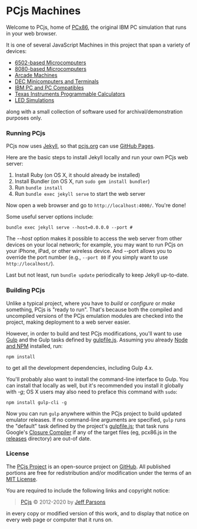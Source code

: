 # PCjs Machines

Welcome to PCjs, home of [PCx86](/machines/pcx86/), the original IBM PC simulation that runs in your web browser.

It is one of several JavaScript Machines in this project that span a variety of devices:

  - [6502-based Microcomputers](/machines/osi/c1p/)
  - [8080-based Microcomputers](/machines/pcx80/)
  - [Arcade Machines](/machines/arcade/invaders/)
  - [DEC Minicomputers and Terminals](/machines/dec/)
  - [IBM PC and PC Compatibles](/machines/pcx86/)
  - [Texas Instruments Programmable Calculators](/machines/ti/)
  - [LED Simulations](/machines/led/)

along with a small collection of software used for archival/demonstration purposes only.

### Running PCjs

PCjs now uses [Jekyll](http://jekyllrb.com), so that [pcjs.org](https://www.pcjs.org) can use [GitHub Pages](https://pages.github.com).

Here are the basic steps to install Jekyll locally and run your own PCjs web server:

 1. Install Ruby (on OS X, it should already be installed)
 2. Install Bundler (on OS X, run `sudo gem install bundler`)
 3. Run `bundle install`
 4. Run `bundle exec jekyll serve` to start the web server

Now open a web browser and go to `http://localhost:4000/`.  You're done!

Some useful server options include:

	bundle exec jekyll serve --host=0.0.0.0 --port #

The *--host* option makes it possible to access the web server from other devices on your local network;
for example, you may want to run PCjs on your iPhone, iPad, or other wireless device.  And --port allows you
to override the port number (e.g., `--port 80` if you simply want to use `http://localhost/`).

Last but not least, run `bundle update` periodically to keep Jekyll up-to-date.

### Building PCjs

Unlike a typical project, where you have to *build* or *configure* or *make* something, PCjs is "ready to run".
That's because both the compiled and uncompiled versions of the PCjs emulation modules are checked into the project,
making deployment to a web server easier.

However, in order to build and test PCjs modifications, you'll want to use [Gulp](https://gulpjs.com/) and the
Gulp tasks defined by [gulpfile.js](gulpfile.js).  Assuming you already [Node and NPM](https://nodejs.org/) installed,
run:

	npm install

to get all the development dependencies, including Gulp 4.x.

You'll probably also want to install the command-line interface to Gulp.  You can install that locally as well, but
it's recommended you install it globally with *-g*; OS X users may also need to preface this command with `sudo`:

	npm install gulp-cli -g

Now you can run `gulp` anywhere within the PCjs project to build updated emulator releases.  If no command-line arguments
are specified, `gulp` runs the "default" task defined by the project's [gulpfile.js](gulpfile.js); that task runs
Google's [Closure Compiler](https://developers.google.com/closure/compiler/) if any of the target files (eg, pcx86.js
in the [releases](/machines/pcx86/releases/) directory) are out-of date.

### License

The [PCjs Project](https://github.com/jeffpar/pcjs.org) is an open-source project on [GitHub](https://github.com/jeffpar).
All published portions are free for redistribution and/or modification under the terms of an [MIT License](/LICENSE.txt).

You are required to include the following links and copyright notice:

> [PCjs](https://www.pcjs.org) © 2012-2020 by [Jeff Parsons](https://jeffpar.com)

in every copy or modified version of this work, and to display that notice on every web page or computer that it runs on.
